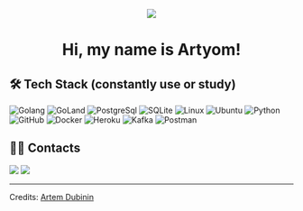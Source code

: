 <p align="center">
<img src="https://user-images.githubusercontent.com/21006294/123516636-ccde4a00-d6a5-11eb-98f5-1da842739ec1.png" style="max-width:100%;">
</p>

<h1 align="center">Hi, my name is Artyom!</h1>

<h2 align="left">🛠 Tech Stack (constantly use or study)</h2>

![Golang](https://user-images.githubusercontent.com/21006294/123513609-bed4fd00-d696-11eb-8a0f-16d220972d4f.png)
![GoLand](https://user-images.githubusercontent.com/21006294/123513614-c0062a00-d696-11eb-941e-48906b0e8e49.png)
![PostgreSql](https://user-images.githubusercontent.com/21006294/123513616-c0062a00-d696-11eb-9f82-400564b40d0d.png)
![SQLite](https://user-images.githubusercontent.com/21006294/123513622-c1375700-d696-11eb-8b9b-c90500fb8645.png)
![Linux](https://user-images.githubusercontent.com/21006294/123516945-5cd0c380-d6a7-11eb-8327-e730b492f48d.png)
![Ubuntu](https://user-images.githubusercontent.com/21006294/128007021-d1eeb0ae-2448-4236-b683-7c2477b85c5b.png)
![Python](https://user-images.githubusercontent.com/21006294/123513617-c09ec080-d696-11eb-8867-4638c8603ed1.png)
![GitHub](https://user-images.githubusercontent.com/21006294/123515259-4d4d7c80-d69f-11eb-83db-828b5ca24a18.png)
![Docker](https://user-images.githubusercontent.com/21006294/128007515-8c68ab51-ec94-4dbe-8d6f-94963e5c8f2c.png)
![Heroku](https://user-images.githubusercontent.com/21006294/123513612-bf6d9380-d696-11eb-957e-00599ed74f76.png)
![Kafka](https://user-images.githubusercontent.com/21006294/133587985-58c3837e-8020-4d2b-afa8-e2b279f082ad.png)
![Postman](https://user-images.githubusercontent.com/21006294/132817224-00fa4fd6-0bd8-495c-8185-c08d3f3a58a9.png)

<h2 align="left">🤝🏻 Contacts</h2>

<a href="https://www.linkedin.com/in/artyomdubinin/"><img src="https://user-images.githubusercontent.com/21006294/123512242-0c4d6c00-d68f-11eb-8522-0b070add7980.png"/></a>
<a href="mailto:artlock1318@gmail.com"><img src="https://user-images.githubusercontent.com/21006294/123512240-0bb4d580-d68f-11eb-857b-76025c89d2cf.png"/></a>

-----
Credits: [Artem Dubinin](https://github.com/art07)

